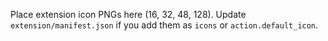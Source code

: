 Place extension icon PNGs here (16, 32, 48, 128). Update `extension/manifest.json` if you add them as `icons` or `action.default_icon`.

